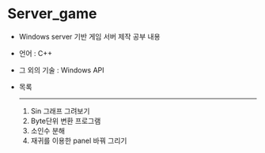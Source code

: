 # Server_game

* Windows server 기반 게임 서버 제작 공부 내용

* 언어 : C++

* 그 외의 기술 : Windows API

* 목록

  *****

  1. Sin 그래프 그려보기
  2. Byte단위 변환 프로그램
  3. 소인수 분해
  4. 재귀를 이용한 panel 바꿔 그리기

